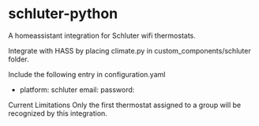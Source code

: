 # schluter-python
A homeassistant integration for Schluter wifi thermostats.

Integrate with HASS by placing climate.py in custom_components/schluter folder.

Include the following entry in configuration.yaml

  - platform: schluter
    email: <schluter login email>
    password: <schluter login password>
  
  Current Limitations
  Only the first thermostat assigned to a group will be recognized by this integration.
